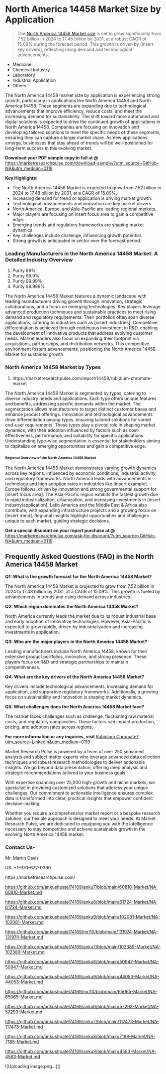 <h1>North America 14458 Market&nbsp;Size by Application</h1><blockquote><p>The <a href="https://marketresearchpulse.com/download-sample/?utm_source=GitHub-NA&amp;utm_medium=0119">North America 14458 Market size</a> is set to grow significantly from 7.52 billion in 2024 to 17.48 billion by 2031, at a robust CAGR of 15.09% during the forecast period. This growth is driven by [insert key drivers], reflecting rising demand and technological advancements.</p></blockquote><ul><li>Medicine<li> Chemical Industry<li> Laboratory<li> Industrial Application<li> Others</li></ul><p>The North America 14458 market size by application is experiencing strong growth, particularly in applications like North America 14458 and North America 14458. These segments are expanding due to technological advancements that improve efficiency, reduce costs, and meet the increasing demand for sustainability. The shift toward more automated and digital solutions is expected to drive the continued growth of applications in North America 14458. Companies are focusing on innovation and developing tailored solutions to meet the specific needs of these segments, ensuring they can capture a larger market share. As new applications emerge, businesses that stay ahead of trends will be well-positioned for long-term success in this evolving market.</p><p><strong>Download your PDF sample copy in full at @ </strong><a href="https://marketresearchpulse.com/download-sample/?utm_source=GitHub-NA&amp;utm_medium=0119">https://marketresearchpulse.com/download-sample/?utm_source=GitHub-NA&amp;utm_medium=0119</a></p><p><strong>Key Highlights: </strong></p><ul><li>The North America 14458 Market is expected to grow from 7.52 billion in 2024 to 17.48 billion by 2031, at a CAGR of 15.09%.</li><li>Increasing demand for trend or application is driving market growth.</li><li>Technological advancements and innovation are key market drivers.</li><li>North America, Europe, and Asia-Pacific are leading regional markets.</li><li>Major players are focusing on insert focus area to gain a competitive edge.</li><li>Emerging trends and regulatory frameworks are shaping market dynamics.</li><li>Key challenges include challenge, influencing growth potential.</li><li>Strong growth is anticipated in sector over the forecast period.</li></ul><h3>Leading Manufacturers in the North America 14458 Market: A Detailed Industry Overview</h3><ol><li>Purity 99%<li> Purity 99.9%<li> Purity 99.99%<li> Purity 99.999%</li></ol><div class="flex max-w-full flex-col flex-grow"><div class="min-h-8 text-message flex w-full flex-col items-end gap-2 whitespace-normal break-words [.text-message+&amp;]:mt-5" dir="auto" data-message-author-role="assistant" data-message-id="fd8432e4-4910-450d-b182-61b7bfb0a01f" data-message-model-slug="gpt-4o"><div class="flex w-full flex-col gap-1 empty:hidden first:pt-[3px]"><div class="markdown prose w-full break-words dark:prose-invert light"><p>The North America 14458 Market features a dynamic landscape with leading manufacturers driving growth through innovation, strategic collaborations, and a focus on emerging technologies. Key players leverage advanced production techniques and sustainable practices to meet rising demand and regulatory requirements. Their portfolios often span diverse applications, catering to industries such as [insert industries]. Competitive differentiation is achieved through continuous investment in R&amp;D, enabling the development of innovative products that address evolving customer needs. Market leaders also focus on expanding their footprint via acquisitions, partnerships, and distribution networks. This competitive environment fosters advancements, positioning the North America 14458 Market for sustained growth.</p></div></div></div></div><h3>North America 14458 Market by Types</h3><ol><li>https://marketresearchpulse.com/report/14458/rubidium-chromate-market</li></ol><div class="flex max-w-full flex-col flex-grow"><div class="min-h-8 text-message flex w-full flex-col items-end gap-2 whitespace-normal break-words [.text-message+&amp;]:mt-5" dir="auto" data-message-author-role="assistant" data-message-id="084470be-0bb7-4664-bddf-5156b4f41249" data-message-model-slug="gpt-4o-mini"><div class="flex w-full flex-col gap-1 empty:hidden first:pt-[3px]"><div class="markdown prose w-full break-words dark:prose-invert light"><p>The North America 14458 Market is segmented by types, catering to diverse industry needs and applications. Each type offers unique features and benefits, addressing specific demands within the market. The segmentation allows manufacturers to target distinct customer bases and enhance product offerings. Innovation and technological advancements drive differentiation among types, ensuring tailored solutions for varied end-user requirements. These types play a pivotal role in shaping market dynamics, with their adoption influenced by factors such as cost-effectiveness, performance, and suitability for specific applications. Understanding type-wise segmentation is essential for stakeholders aiming to capitalize on emerging opportunities and gain a competitive edge.</p></div></div></div></div><h3><span style="font-size: 11px;">Regional Overview of the North America 14458 Market</span></h3><div class="flex max-w-full flex-col flex-grow"><div class="min-h-8 text-message flex w-full flex-col items-end gap-2 whitespace-normal break-words [.text-message+&amp;]:mt-5" dir="auto" data-message-author-role="assistant" data-message-id="e9038762-ce64-4e30-91c9-9bd413514231" data-message-model-slug="gpt-4o-mini"><div class="flex w-full flex-col gap-1 empty:hidden first:pt-[3px]"><div class="markdown prose w-full break-words dark:prose-invert light"><p>The North America 14458 Market demonstrates varying growth dynamics across key regions, influenced by economic conditions, industrial activity, and regulatory frameworks. North America leads with advancements in technology and high adoption rates in industries like [insert example]. Europe follows, driven by innovation and strong governmental support for [insert focus area]. The Asia-Pacific region exhibits the fastest growth due to rapid industrialization, urbanization, and increasing investments in [insert industry/application]. Latin America and the Middle East &amp; Africa also contribute, with expanding infrastructure projects and a growing focus on [insert trend]. Regional insights highlight opportunities and challenges unique to each market, guiding strategic decisions.</p></div></div></div></div><p><strong>Get a special discount on your report purchase at @ </strong><a href="https://marketresearchpulse.com/ask-for-discount/?utm_source=GitHub-NA&amp;utm_medium=0119">https://marketresearchpulse.com/ask-for-discount/?utm_source=GitHub-NA&amp;utm_medium=0119</a></p><h2>Frequently Asked Questions (FAQ) in the North America 14458 Market</h2><p><strong>Q1: What is the growth forecast for the North America 14458 Market?</strong></p><p>The North America 14458 Market is projected to grow from 7.52 billion in 2024 to 17.48 billion by 2031, at a CAGR of 15.09%. This growth is fueled by advancements in trends and rising demand across industries.</p><p><strong>Q2: Which region dominates the North America 14458 Market?</strong></p><p>North America currently leads the market due to its robust industrial base and early adoption of innovative technologies. However, Asia-Pacific is expected to grow rapidly, driven by industrialization and increasing investments in application.</p><p><strong>Q3: Who are the major players in the North America 14458 Market?</strong></p><p>Leading manufacturers include North America 14458, known for their extensive product portfolios, innovation, and strong presence. These players focus on R&amp;D and strategic partnerships to maintain competitiveness.</p><p><strong>Q4: What are the key drivers of the North America 14458 Market?</strong></p><p>Key drivers include technological advancements, increasing demand for application, and supportive regulatory frameworks. Additionally, a growing focus on sustainability and innovation is shaping market dynamics.</p><p><strong>Q5: What challenges does the North America 14458 Market face?</strong></p><p>The market faces challenges such as challenge, fluctuating raw material costs, and regulatory complexities. These factors can impact production, pricing, and adoption rates across regions.</p><p><strong>For more information or any inquiries, visit&nbsp;</strong><a href="Rubidium Chromate?utm_source=Linkedin&utm_medium=0119">Rubidium Chromate?utm_source=Linkedin&utm_medium=0119</a></p><p>Market Research Pulse is powered by a team of over 250 seasoned analysts and subject matter experts who leverage advanced data collection techniques and robust research methodologies to deliver actionable insights. We go beyond data presentation, offering deep analysis and strategic recommendations tailored to your business goals.</p><p>With expertise spanning over 25,000 high-growth and niche markets, we specialize in providing customized solutions that address your unique challenges. Our commitment to actionable intelligence ensures complex data is transformed into clear, practical insights that empower confident decision-making.</p><p>Whether you require a comprehensive market report or a bespoke research solution, our flexible approach is designed to meet your needs. At Market Research Pulse, we are dedicated to equipping you with the intelligence necessary to stay competitive and achieve sustainable growth in the evolving North America 14458 market.</p><h3><strong>Contact Us-</strong></h3><p>Mr. Martin Davis</p><p>US: +1-970-672-0390</p><p>https://marketresearchpulse.com/</p><p><a href="https://github.com/ankushpatel74169/anku7/blob/main/60810-Market/NA-60810-Market.md">https://github.com/ankushpatel74169/anku7/blob/main/60810-Market/NA-60810-Market.md</a></p><p><a href="https://github.com/ankushpatel74169/anku8/blob/main/61724-Market/NA-61724-Market.md">https://github.com/ankushpatel74169/anku8/blob/main/61724-Market/NA-61724-Market.md</a></p><p><a href="https://github.com/ankushpatel74169/anku9/blob/main/102081-Market/NA-102081-Market.md">https://github.com/ankushpatel74169/anku9/blob/main/102081-Market/NA-102081-Market.md</a></p><p><a href="https://github.com/ankushpatel74169/mri10/blob/main/131974-Market/NA-131974-Market.md">https://github.com/ankushpatel74169/mri10/blob/main/131974-Market/NA-131974-Market.md</a></p><p><a href="https://github.com/ankushpatel74169/anku7/blob/main/102389-Market/NA-102389-Market.md">https://github.com/ankushpatel74169/anku7/blob/main/102389-Market/NA-102389-Market.md</a></p><p><a href="https://github.com/ankushpatel74169/anku8/blob/main/50947-Market/NA-50947-Market.md">https://github.com/ankushpatel74169/anku8/blob/main/50947-Market/NA-50947-Market.md</a></p><p><a href="https://github.com/ankushpatel74169/anku9/blob/main/44053-Market/NA-44053-Market.md">https://github.com/ankushpatel74169/anku9/blob/main/44053-Market/NA-44053-Market.md</a></p><p><a href="https://github.com/ankushpatel74169/mri10/blob/main/65065-Market/NA-65065-Market.md">https://github.com/ankushpatel74169/mri10/blob/main/65065-Market/NA-65065-Market.md</a></p><p><a href="https://github.com/ankushpatel74169/anku6/blob/main/57293-Market/NA-57293-Market.md">https://github.com/ankushpatel74169/anku6/blob/main/57293-Market/NA-57293-Market.md</a></p><p><a href="https://github.com/ankushpatel74169/anku7/blob/main/117473-Market/NA-117473-Market.md">https://github.com/ankushpatel74169/anku7/blob/main/117473-Market/NA-117473-Market.md</a></p><p><a href="https://github.com/ankushpatel74169/anku8/blob/main/7188-Market/NA-7188-Market.md">https://github.com/ankushpatel74169/anku8/blob/main/7188-Market/NA-7188-Market.md</a></p><p><a href="https://github.com/ankushpatel74169/anku9/blob/main/4583-Market/NA-4583-Market.md">https://github.com/ankushpatel74169/anku9/blob/main/4583-Market/NA-4583-Market.md</a></p>
![Uploading image.png…]()
